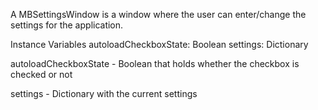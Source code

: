 A MBSettingsWindow is a window where the user can enter/change the settings for the application.

Instance Variables
	autoloadCheckboxState:		Boolean
	settings:		Dictionary 

autoloadCheckboxState
	- Boolean that holds whether the checkbox is checked or not

settings
	- Dictionary with the current settings
